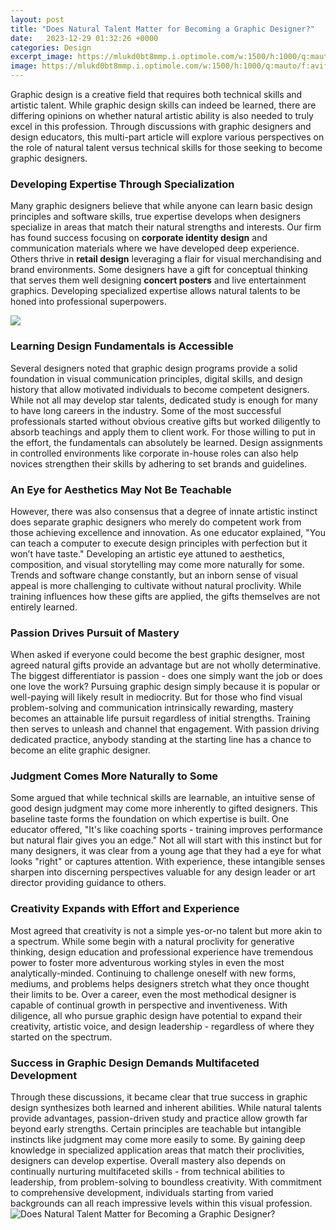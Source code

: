 ```yaml
---
layout: post
title: "Does Natural Talent Matter for Becoming a Graphic Designer?"
date:   2023-12-29 01:32:26 +0000
categories: Design
excerpt_image: https://mlukd0bt8mmp.i.optimole.com/w:1500/h:1000/q:mauto/f:avif/https://i0.wp.com/lawofaffirmation.com/wp-content/uploads/2023/07/Does-Natural-Talent-Exist_.webp?fit=1500%2C1000&amp;ssl=1
image: https://mlukd0bt8mmp.i.optimole.com/w:1500/h:1000/q:mauto/f:avif/https://i0.wp.com/lawofaffirmation.com/wp-content/uploads/2023/07/Does-Natural-Talent-Exist_.webp?fit=1500%2C1000&amp;ssl=1
---
```


Graphic design is a creative field that requires both technical skills and artistic talent. While graphic design skills can indeed be learned, there are differing opinions on whether natural artistic ability is also needed to truly excel in this profession. Through discussions with graphic designers and design educators, this multi-part article will explore various perspectives on the role of natural talent versus technical skills for those seeking to become graphic designers.
### Developing Expertise Through Specialization 
Many graphic designers believe that while anyone can learn basic design principles and software skills, true expertise develops when designers specialize in areas that match their natural strengths and interests. Our firm has found success focusing on **corporate identity design** and communication materials where we have developed deep experience. Others thrive in **retail design** leveraging a flair for visual merchandising and brand environments. Some designers have a gift for conceptual thinking that serves them well designing **concert posters** and live entertainment graphics. Developing specialized expertise allows natural talents to be honed into professional superpowers.

![](https://buildyourau.com/wp-content/uploads/2021/01/identifying-natural-talents-and-skills-1080x646.jpg)
### Learning Design Fundamentals is Accessible
Several designers noted that graphic design programs provide a solid foundation in visual communication principles, digital skills, and design history that allow motivated individuals to become competent designers. While not all may develop star talents, dedicated study is enough for many to have long careers in the industry. Some of the most successful professionals started without obvious creative gifts but worked diligently to absorb teachings and apply them to client work. For those willing to put in the effort, the fundamentals can absolutely be learned. Design assignments in controlled environments like corporate in-house roles can also help novices strengthen their skills by adhering to set brands and guidelines.
### An Eye for Aesthetics May Not Be Teachable 
However, there was also consensus that a degree of innate artistic instinct does separate graphic designers who merely do competent work from those achieving excellence and innovation. As one educator explained, "You can teach a computer to execute design principles with perfection but it won’t have taste." Developing an artistic eye attuned to aesthetics, composition, and visual storytelling may come more naturally for some. Trends and software change constantly, but an inborn sense of visual appeal is more challenging to cultivate without natural proclivity. While training influences how these gifts are applied, the gifts themselves are not entirely learned.
### Passion Drives Pursuit of Mastery 
When asked if everyone could become the best graphic designer, most agreed natural gifts provide an advantage but are not wholly determinative. The biggest differentiator is passion - does one simply want the job or does one love the work? Pursuing graphic design simply because it is popular or well-paying will likely result in mediocrity. But for those who find visual problem-solving and communication intrinsically rewarding, mastery becomes an attainable life pursuit regardless of initial strengths. Training then serves to unleash and channel that engagement. With passion driving dedicated practice, anybody standing at the starting line has a chance to become an elite graphic designer.
### Judgment Comes More Naturally to Some 
Some argued that while technical skills are learnable, an intuitive sense of good design judgment may come more inherently to gifted designers. This baseline taste forms the foundation on which expertise is built. One educator offered, "It's like coaching sports - training improves performance but natural flair gives you an edge." Not all will start with this instinct but for many designers, it was clear from a young age that they had a eye for what looks "right" or captures attention. With experience, these intangible senses sharpen into discerning perspectives valuable for any design leader or art director providing guidance to others.
### Creativity Expands with Effort and Experience
Most agreed that creativity is not a simple yes-or-no talent but more akin to a spectrum. While some begin with a natural proclivity for generative thinking, design education and professional experience have tremendous power to foster more adventurous working styles in even the most analytically-minded. Continuing to challenge oneself with new forms, mediums, and problems helps designers stretch what they once thought their limits to be. Over a career, even the most methodical designer is capable of continual growth in perspective and inventiveness. With diligence, all who pursue graphic design have potential to expand their creativity, artistic voice, and design leadership - regardless of where they started on the spectrum.
### Success in Graphic Design Demands Multifaceted Development 
Through these discussions, it became clear that true success in graphic design synthesizes both learned and inherent abilities. While natural talents provide advantages, passion-driven study and practice allow growth far beyond early strengths. Certain principles are teachable but intangible instincts like judgment may come more easily to some. By gaining deep knowledge in specialized application areas that match their proclivities, designers can develop expertise. Overall mastery also depends on continually nurturing multifaceted skills - from technical abilities to leadership, from problem-solving to boundless creativity. With commitment to comprehensive development, individuals starting from varied backgrounds can all reach impressive levels within this visual profession.
 ![Does Natural Talent Matter for Becoming a Graphic Designer?](https://mlukd0bt8mmp.i.optimole.com/w:1500/h:1000/q:mauto/f:avif/https://i0.wp.com/lawofaffirmation.com/wp-content/uploads/2023/07/Does-Natural-Talent-Exist_.webp?fit=1500%2C1000&amp;ssl=1)